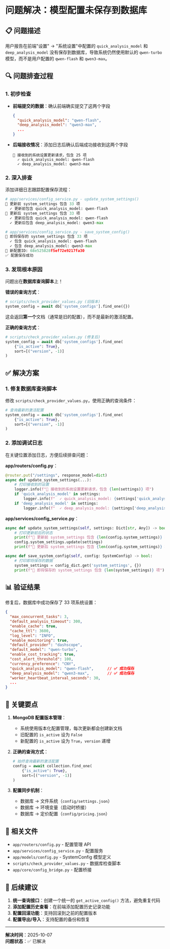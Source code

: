 # 问题解决：模型配置未保存到数据库

## 📋 问题描述

用户报告在前端"设置" → "系统设置"中配置的 `quick_analysis_model` 和 `deep_analysis_model` 没有保存到数据库，导致系统仍然使用默认的 `qwen-turbo` 模型，而不是用户配置的 `qwen-flash` 和 `qwen3-max`。

## 🔍 问题排查过程

### 1. 初步检查

- **前端提交的数据**：确认前端确实提交了这两个字段
  ```json
  {
    "quick_analysis_model": "qwen-flash",
    "deep_analysis_model": "qwen3-max",
    ...
  }
  ```

- **后端接收情况**：添加日志后确认后端成功接收到这两个字段
  ```
  📝 接收到的系统设置更新请求，包含 25 项
    ✓ quick_analysis_model: qwen-flash
    ✓ deep_analysis_model: qwen3-max
  ```

### 2. 深入排查

添加详细日志跟踪配置保存流程：

```python
# app/services/config_service.py - update_system_settings()
📝 更新前 system_settings 包含 33 项
  ✓ 更新前包含 quick_analysis_model: qwen-flash
📝 更新后 system_settings 包含 33 项
  ✓ 更新后包含 quick_analysis_model: qwen-flash
  ✓ 更新后包含 deep_analysis_model: qwen3-max

# app/services/config_service.py - save_system_config()
📝 即将保存的 system_settings 包含 33 项
  ✓ 包含 quick_analysis_model: qwen-flash
  ✓ 包含 deep_analysis_model: qwen3-max
📝 新配置ID: 68e525828f5ef72e9217fa30
✅ 配置保存成功
```

### 3. 发现根本原因

问题出在**数据库查询脚本**上！

**错误的查询方式**：
```python
# scripts/check_provider_values.py (旧版本)
system_config = await db['system_configs'].find_one({})
```

这会返回**第一个**文档（通常是旧的配置），而不是最新的激活配置。

**正确的查询方式**：
```python
# scripts/check_provider_values.py (修复后)
system_config = await db['system_configs'].find_one(
    {"is_active": True},
    sort=[("version", -1)]
)
```

## ✅ 解决方案

### 1. 修复数据库查询脚本

修改 `scripts/check_provider_values.py`，使用正确的查询条件：

```python
# 查询最新的激活配置
system_config = await db['system_configs'].find_one(
    {"is_active": True},
    sort=[("version", -1)]
)
```

### 2. 添加调试日志

在关键位置添加日志，方便后续排查问题：

**app/routers/config.py**：
```python
@router.put("/settings", response_model=dict)
async def update_system_settings(...):
    # 打印接收到的设置
    logger.info(f"📝 接收到的系统设置更新请求，包含 {len(settings)} 项")
    if 'quick_analysis_model' in settings:
        logger.info(f"  ✓ quick_analysis_model: {settings['quick_analysis_model']}")
    if 'deep_analysis_model' in settings:
        logger.info(f"  ✓ deep_analysis_model: {settings['deep_analysis_model']}")
```

**app/services/config_service.py**：
```python
async def update_system_settings(self, settings: Dict[str, Any]) -> bool:
    # 打印更新前后的状态
    print(f"📝 更新前 system_settings 包含 {len(config.system_settings)} 项")
    config.system_settings.update(settings)
    print(f"📝 更新后 system_settings 包含 {len(config.system_settings)} 项")

async def save_system_config(self, config: SystemConfig) -> bool:
    # 打印即将保存的数据
    system_settings = config_dict.get('system_settings', {})
    print(f"📝 即将保存的 system_settings 包含 {len(system_settings)} 项")
```

## 📊 验证结果

修复后，数据库中成功保存了 33 项系统设置：

```json
{
  "max_concurrent_tasks": 3,
  "default_analysis_timeout": 300,
  "enable_cache": true,
  "cache_ttl": 3600,
  "log_level": "INFO",
  "enable_monitoring": true,
  "default_provider": "dashscope",
  "default_model": "qwen-turbo",
  "enable_cost_tracking": true,
  "cost_alert_threshold": 100,
  "currency_preference": "CNY",
  "quick_analysis_model": "qwen-flash",      // ✅ 成功保存
  "deep_analysis_model": "qwen3-max",        // ✅ 成功保存
  "worker_heartbeat_interval_seconds": 30,
  ...
}
```

## 🎯 关键要点

1. **MongoDB 配置版本管理**：
   - 系统使用版本化配置管理，每次更新都会创建新文档
   - 旧配置的 `is_active` 设为 `False`
   - 新配置的 `is_active` 设为 `True`，`version` 递增

2. **正确的查询方式**：
   ```python
   # 始终查询最新的激活配置
   config = await collection.find_one(
       {"is_active": True},
       sort=[("version", -1)]
   )
   ```

3. **配置同步机制**：
   - 数据库 → 文件系统（`config/settings.json`）
   - 数据库 → 环境变量（启动时桥接）
   - 数据库 → 定价配置（`config/pricing.json`）

## 🔧 相关文件

- `app/routers/config.py` - 配置管理 API
- `app/services/config_service.py` - 配置服务
- `app/models/config.py` - SystemConfig 模型定义
- `scripts/check_provider_values.py` - 数据库检查脚本
- `app/core/config_bridge.py` - 配置桥接

## 📝 后续建议

1. **统一查询接口**：创建一个统一的 `get_active_config()` 方法，避免重复代码
2. **添加配置历史查看**：在前端添加配置历史记录功能
3. **配置回滚功能**：支持回滚到之前的配置版本
4. **配置导出/导入**：支持配置的备份和恢复

---

**解决时间**：2025-10-07  
**问题状态**：✅ 已解决

